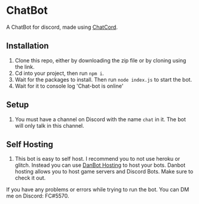 # ChatBot
A ChatBot for discord, made using [ChatCord](https://www.npmjs.com/package/chatcord).

## Installation ##
1) Clone this repo, either by downloading the zip file or by cloning using the link.
2) Cd into your project, then run ```npm i```.
3) Wait for the packages to install. Then run ```node index.js``` to start the bot.
4) Wait for it to console log 'Chat-bot is online'

## Setup ##
1) You must have a channel on Discord with the name ```chat``` in it. The bot will only talk in this channel.

## Self Hosting ##
1) This bot is easy to self host. I recommend you to not use heroku or glitch. Instead you can use [DanBot Hosting](https://discord.gg/j5EnRwT) to host your bots. Danbot hosting allows you to host game servers and Discord Bots. Make sure to check it out.


If you have any problems or errors while trying to run the bot. You can DM me on Discord: FC#5570.

